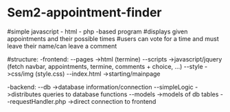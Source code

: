 # Sem2-appointment-finder
#simple javascript - html - php -based  program
#displays given appointments and their possible times
#users can vote for a time and must leave their name/can leave a comment

#structure:
-frontend:
--pages ->html (termine)
--scripts ->javascript/jquery (fetch navbar, appointments, termine, comments + choice, ...)
--style ->css/img (style.css)
--index.html ->starting/mainpage

-backend:
--db ->database information/connection
--simpleLogic ->distributes queries to database functions
--models ->models of db tables
--requestHandler.php ->direct connection to frontend
